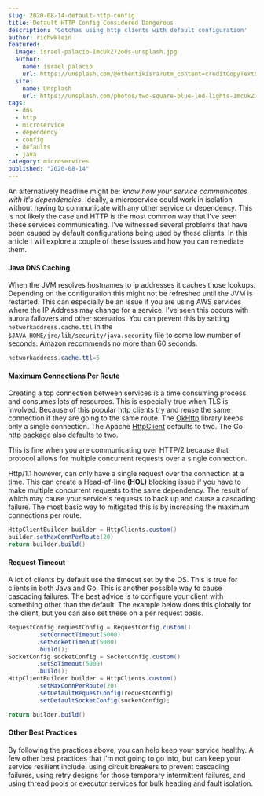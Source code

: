 ```yaml
---
slug: 2020-08-14-default-http-config
title: Default HTTP Config Considered Dangerous
description: 'Gotchas using http clients with default configuration'
author: richwklein
featured:
  image: israel-palacio-ImcUkZ72oUs-unsplash.jpg
  author:
    name: israel palacio
    url: https://unsplash.com/@othentikisra?utm_content=creditCopyText&utm_medium=referral&utm_source=unsplash
  site:
    name: Unsplash
    url: https://unsplash.com/photos/two-square-blue-led-lights-ImcUkZ72oUs?utm_content=creditCopyText&utm_medium=referral&utm_source=unsplash
tags:
  - dns
  - http
  - microservice
  - dependency
  - config
  - defaults
  - java
category: microservices
published: "2020-08-14"
---
```


An alternatively headline might be: *know how your service communicates with it's dependencies*. Ideally, a microservice could work in isolation without having to communicate with any other service or dependency. This is not likely the case and HTTP is the most common way that I've seen these services communicating. I've witnessed several problems that have been caused by default configurations being used by these clients. In this article I will explore a couple of these issues and how you can remediate them.

#### Java DNS Caching
When the JVM resolves hostnames to ip addresses it caches those lookups. Depending on the configuration this might not be refreshed until the JVM is restarted. This can especially be an issue if you are using AWS services where the IP Address may
change for a service. I've seen this occurs with aurora failovers and other scenarios. You can prevent this by setting `networkaddress.cache.ttl` in the `$JAVA_HOME/jre/lib/security/java.security` file to some low number of seconds. Amazon recommends no more than 60 seconds.

```java
networkaddress.cache.ttl=5
```

#### Maximum Connections Per Route
Creating a tcp connection between services is a time consuming process and consumes lots of resources. This is especially true when TLS is involved. Because of this popular http clients try and reuse the same connection if they are going to the same route. The [OkHttp](https://square.github.io/okhttp/) library keeps only a single connection. The Apache [HttpClient](https://hc.apache.org/httpcomponents-client-ga/index.html) defaults to two. The Go [http package](https://golang.org/pkg/net/http/) also defaults to two. 

This is fine when you are communicating over HTTP/2 because that protocol allows for multiple concurrent requests over a single connection. 

Http/1.1 however, can only have a single request over the connection at a time. This can create a Head-of-line **(HOL)** blocking issue if you have to make multiple concurrent requests to the same dependency. The result of which may cause your service's requests to back up and cause a cascading failure. The most basic way to mitigated this is by increasing the maximum connections per route.

```java
HttpClientBuilder builder = HttpClients.custom()
builder.setMaxConnPerRoute(20)
return builder.build()
```

#### Request Timeout
A lot of clients by default use the timeout set by the OS. This is true for clients in both Java and Go. This is another possible way to cause cascading failures. The best advice is to configure your client with something other than the default. The example below does this globally for the client, but you can also set these on a per request basis.

```java
RequestConfig requestConfig = RequestConfig.custom()
        .setConnectTimeout(5000)
        .setSocketTimeout(5000)
        .build();
SocketConfig socketConfig = SocketConfig.custom()
        .setSoTimeout(5000)
        .build();
HttpClientBuilder builder = HttpClients.custom()
        .setMaxConnPerRoute(20)
        .setDefaultRequestConfig(requestConfig)
        .setDefaultSocketConfig(socketConfig);

return builder.build()
```

#### Other Best Practices
By following the practices above, you can help keep your service healthy. A few other best practices that I'm not going to go into, but can keep your service resilient include: using circuit breakers to prevent cascading failures, using retry designs for those temporary intermittent failures, and using thread pools or executor services for bulk heading and fault isolation.
